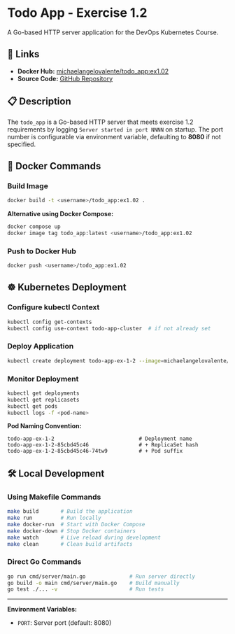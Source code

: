 # Todo App - Exercise 1.2

A Go-based HTTP server application for the DevOps Kubernetes Course.

## 🔗 Links

- **Docker Hub:** [michaelangelovalente/todo_app:ex1.02](https://hub.docker.com/layers/michaelangelovalente/todo_app/ex1.02/images/sha256-a9e0a9948e8ec63389aecf5ecbdcdc2ceee05f86e52115665d7f858b550e50d6)
- **Source Code:** [GitHub Repository](https://github.com/michaelangelovalente/devops-kubernetes-submissions/tree/main/Chapter-2/Part-1/e-1.02/todo_app)

## 📋 Description

The `todo_app` is a Go-based HTTP server that meets exercise 1.2 requirements by logging `Server started in port NNNN` on startup. The port number is configurable via environment variable, defaulting to **8080** if not specified.

## 🐳 Docker Commands

### Build Image
```bash
docker build -t <username>/todo_app:ex1.02 .
```

**Alternative using Docker Compose:**
```bash
docker compose up
docker image tag todo_app:latest <username>/todo_app:ex1.02
```

### Push to Docker Hub
```bash
docker push <username>/todo_app:ex1.02
```

## ☸️ Kubernetes Deployment

### Configure kubectl Context
```bash
kubectl config get-contexts
kubectl config use-context todo-app-cluster  # if not already set
```

### Deploy Application
```bash
kubectl create deployment todo-app-ex-1-2 --image=michaelangelovalente/todo_app:ex1.02
```

### Monitor Deployment
```bash
kubectl get deployments
kubectl get replicasets
kubectl get pods
kubectl logs -f <pod-name>
```

**Pod Naming Convention:**
```
todo-app-ex-1-2                           # Deployment name
todo-app-ex-1-2-85cbd45c46                # + ReplicaSet hash
todo-app-ex-1-2-85cbd45c46-74tw9          # + Pod suffix
```

## 🛠️ Local Development

### Using Makefile Commands
```bash
make build       # Build the application
make run         # Run locally
make docker-run  # Start with Docker Compose
make docker-down # Stop Docker containers
make watch       # Live reload during development
make clean       # Clean build artifacts
```

### Direct Go Commands
```bash
go run cmd/server/main.go              # Run server directly
go build -o main cmd/server/main.go    # Build manually
go test ./... -v                       # Run tests
```

---

**Environment Variables:**
- `PORT`: Server port (default: 8080)
